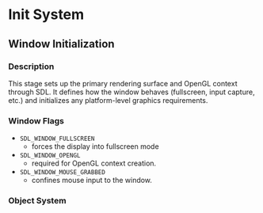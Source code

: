 # Init System

## Window Initialization

### Description

This stage sets up the primary rendering surface and OpenGL context through SDL. It defines how the window behaves (fullscreen, input capture, etc.) and initializes any platform-level graphics requirements.

### Window Flags
- `SDL_WINDOW_FULLSCREEN`
  - forces the display into fullscreen mode 
- `SDL_WINDOW_OPENGL`
  - required for OpenGL context creation.
- `SDL_WINDOW_MOUSE_GRABBED`
  - confines mouse input to the window.

### Object System
